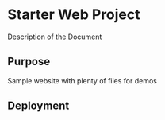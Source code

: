 # Starter Web Project

Description of the Document

## Purpose

Sample website with plenty of files for demos

## Deployment